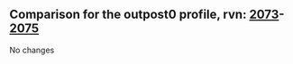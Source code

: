 ## Comparison for the outpost0 profile, rvn: [2073](https://github.com/PRO100KatYT/FortniteProfileRevisions/tree/main/profiles/outpost0/2073%20outpost0.json)-[2075](https://github.com/PRO100KatYT/FortniteProfileRevisions/tree/main/profiles/outpost0/2075%20outpost0.json)

No changes
